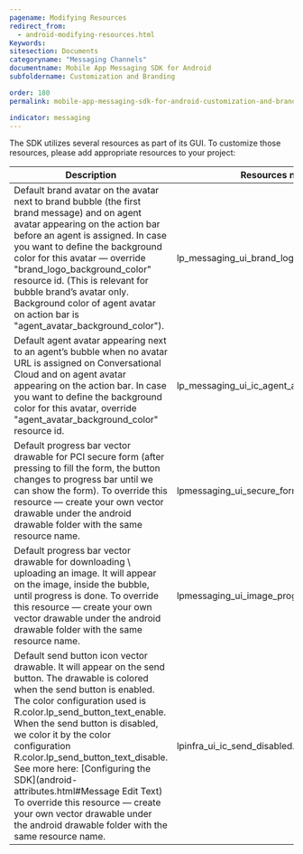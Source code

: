 ```yaml
---
pagename: Modifying Resources
redirect_from:
  - android-modifying-resources.html
Keywords:
sitesection: Documents
categoryname: "Messaging Channels"
documentname: Mobile App Messaging SDK for Android
subfoldername: Customization and Branding

order: 180
permalink: mobile-app-messaging-sdk-for-android-customization-and-branding-modifying-resources.html

indicator: messaging
---
```


The SDK utilizes several resources as part of its GUI. To customize those resources, please add appropriate resources to your project:

<table>
<thead>
  <tr>
    <th>Description</th>
    <th>Resources name</th>
  </tr>
</thead>
<tbody>
  <tr>
    <td>Default brand avatar on the avatar next to brand bubble (the first brand message) and on agent avatar appearing on the action bar before an agent is assigned. In case you want to define the background color for this avatar — override "brand_logo_background_color" resource id. (This is relevant for bubble brand’s avatar only. Background color of agent avatar on action bar is "agent_avatar_background_color").</td>
    <td>lp_messaging_ui_brand_logo </td>
  </tr>

  <tr>
    <td>Default agent avatar appearing next to an agent’s bubble when no avatar URL is assigned on Conversational Cloud and on agent avatar appearing on the action bar.  In case you want to define the background color for this avatar, override "agent_avatar_background_color" resource id. </td>
    <td>lp_messaging_ui_ic_agent_avatar</td>
  </tr>

  <tr>
    <td>Default progress bar vector drawable for PCI secure form (after pressing to fill the form, the button changes to progress bar until we can show the form).
    To override this resource — create your own vector drawable under the android drawable folder with the same resource name.
   </td>
    <td>lpmessaging_ui_secure_form_progress_bar.xml</td>
  </tr>

  <tr>
    <td>Default progress bar vector drawable for downloading \ uploading an image. It will appear on the image, inside the bubble, until progress is done.
    To override this resource — create your own vector drawable under the android drawable folder with the same resource name.
   </td>
    <td>lpmessaging_ui_image_progress_bar.xml</td>
  </tr>

  <tr>
    <td>Default send button icon vector drawable. It will appear on the send button.
    The drawable is colored when the send button is enabled. The color configuration used is R.color.lp_send_button_text_enable. When the send button is disabled, we color it by the color configuration R.color.lp_send_button_text_disable. See more here: [Configuring the SDK](android-attributes.html#Message Edit Text)
    To override this resource — create your own vector drawable under the android drawable folder with the same resource name.
   </td>
    <td>lpinfra_ui_ic_send_disabled.xml</td>
  </tr>
</tbody>
</table>